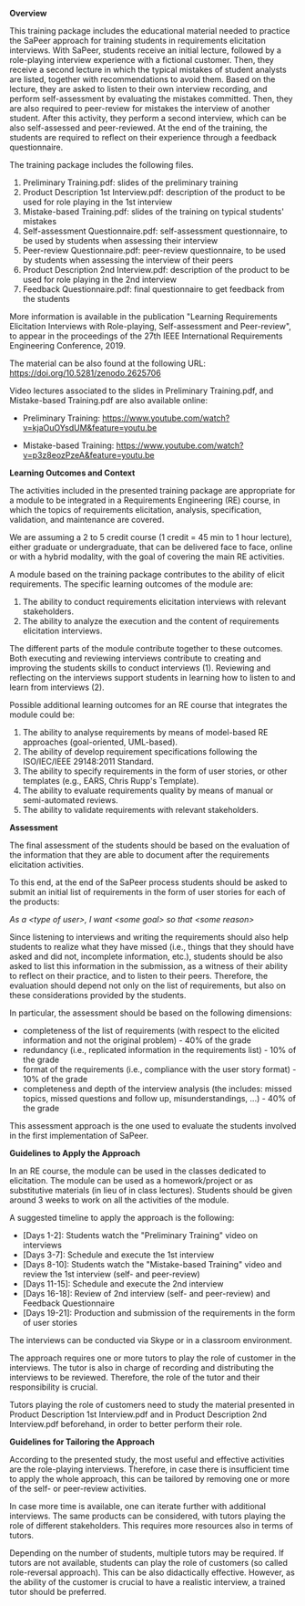 **Overview**

This training package includes the educational material needed to practice the SaPeer approach 
for training students in requirements elicitation interviews. With SaPeer, students receive 
an initial lecture, followed by a role-playing interview experience with a fictional customer. 
Then, they receive a second lecture in which the typical mistakes of student analysts are listed, 
together with recommendations to avoid them. Based on the lecture, they are asked to listen to their 
own interview recording, and perform self-assessment by evaluating the mistakes committed. 
Then, they are also required to peer-review for mistakes the interview of another student. 
After this activity, they perform a second interview, which can be also self-assessed and peer-reviewed. 
At the end of the training, the students are required to reflect on their experience through a feedback questionnaire.  

The training package includes the following files.

1. Preliminary Training.pdf: slides of the preliminary training
2. Product Description 1st Interview.pdf: description of the product to be used for role playing in the 1st interview
3. Mistake-based Training.pdf: slides of the training on typical students' mistakes
4. Self-assessment Questionnaire.pdf: self-assessment questionnaire, to be used by students when assessing their interview
5. Peer-review Questionnaire.pdf: peer-review questionnaire, to be used by students when assessing the interview of their peers
6. Product Description 2nd Interview.pdf: description of the product to be used for role playing in the 2nd interview
7. Feedback Questionnaire.pdf: final questionnaire to get feedback from the students

More information is available in the publication "Learning Requirements Elicitation Interviews with Role-playing, Self-assessment and Peer-review", to appear in the proceedings of the 27th IEEE International Requirements Engineering Conference, 2019. 

The material can be also found at the following URL: https://doi.org/10.5281/zenodo.2625706

Video lectures associated to the slides in Preliminary Training.pdf, and Mistake-based Training.pdf are also available online:

- Preliminary Training: https://www.youtube.com/watch?v=kjaOuOYsdUM&feature=youtu.be

- Mistake-based Training: https://www.youtube.com/watch?v=p3z8eozPzeA&feature=youtu.be

**Learning Outcomes and Context**

The activities included in the presented training package are appropriate for a module to be integrated in a Requirements Engineering (RE) course, in which the topics of requirements elicitation, analysis, specification, validation, and maintenance are covered. 

We are assuming a 2 to 5 credit course (1 credit = 45 min to 1 hour lecture), either graduate or undergraduate, that can be delivered face to face, online or with a hybrid modality, with the goal of covering the main RE activities.

A module based on the training package contributes to the ability of elicit requirements. The specific learning outcomes of the module are: 

1. The ability to conduct requirements elicitation interviews with relevant stakeholders.
2. The ability to analyze the execution and the content of requirements elicitation interviews.

The different parts of the module contribute together to these outcomes. Both executing and reviewing interviews contribute to creating and improving the students skills to conduct interviews (1). Reviewing and reflecting on the interviews support students in learning how to listen to and learn from interviews (2).

Possible additional learning outcomes for an RE course that integrates the module could be: 

1. The ability to analyse requirements by means of model-based RE approaches (goal-oriented, UML-based).
2. The ability of develop requirement specifications following the ISO/IEC/IEEE 29148:2011 Standard.
3. The ability to specify requirements in the form of user stories, or other templates (e.g., EARS, Chris Rupp's Template).
4. The ability to evaluate requirements quality by means of manual or semi-automated reviews.  
5. The ability to validate requirements with relevant stakeholders.


**Assessment**

The final assessment of the students should be based on the evaluation of the information that they are able to document after the requirements elicitation activities. 

To this end, at the end of the SaPeer process students should be asked to submit an initial list of requirements in the form of user stories for each of the products: 

*As a \<type of user\>, I want \<some goal\> so that \<some reason\>* 

Since listening to interviews and writing the requirements should also help students to realize what they have missed (i.e., things that they should have asked and did not, incomplete information, etc.), students should be also asked to list this information in the submission, as a witness of their ability to reflect on their practice, and to listen to their peers. 
Therefore, the evaluation should depend not only on the list of requirements, but also on these considerations provided by the students.  

In particular, the assessment should be based on the following dimensions:

- completeness of the list of requirements (with respect to the elicited information and not the original problem) - 40% of the grade 
- redundancy (i.e., replicated information in the requirements list) - 10% of the grade
- format of the requirements (i.e., compliance with the user story format) - 10% of the grade
- completeness and depth of the interview analysis (the includes: missed topics, missed questions and follow up, misunderstandings, ...) - 40% of the grade 
 
This assessment approach is the one used to evaluate the students involved in the first implementation of SaPeer. 

**Guidelines to Apply the Approach** 

In an RE course, the module can be used in the classes dedicated to elicitation. The module can be used as a homework/project or as substitutive materials (in lieu of in class lectures). Students should be given around 3 weeks to work on all the activities of the module. 

A suggested timeline to apply the approach is the following:

- [Days 1-2]: Students watch the "Preliminary Training" video on interviews
- [Days 3-7]: Schedule and execute the 1st interview
- [Days 8-10]: Students watch the "Mistake-based Training" video and review the 1st interview (self- and peer-review)
- [Days 11-15]: Schedule and execute the 2nd interview
- [Days 16-18]: Review of 2nd interview (self- and peer-review) and Feedback Questionnaire
- [Days 19-21]: Production and submission of the requirements in the form of user stories

The interviews can be conducted via Skype or in a classroom environment. 

The approach requires one or more tutors to play the role of customer in the interviews. The tutor is also in charge of recording and distributing the interviews to be reviewed. Therefore, the role of the tutor and their responsibility is crucial.   

Tutors playing the role of customers need to study the material presented in Product Description 1st Interview.pdf and in Product Description 2nd Interview.pdf beforehand, in order to better perform their role.  

**Guidelines for Tailoring the Approach**

According to the presented study, the most useful and effective activities are the role-playing interviews. Therefore, in case there is insufficient time to apply the whole approach, this can be tailored by removing one or more of the self- or peer-review activities. 

In case more time is available, one can iterate further with additional interviews. The same products can be considered, with tutors playing the role of different stakeholders. This requires more resources also in terms of tutors.  

Depending on the number of students, multiple tutors may be required. If tutors are not available, students can play the role of customers (so called role-reversal approach). This can be also didactically effective. However, as the ability of the customer is crucial to have a realistic interview, a trained tutor should be preferred. 


